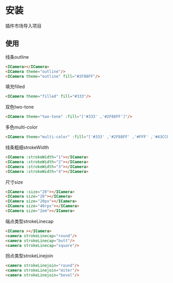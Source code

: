 # 安装

插件市场导入项目

## 使用

线条outline
```html
<ICamera></ICamera>
<ICamera theme="outline"/>
<ICamera theme="outline" fill="#2F88FF"/>
```

填充filled
```html
<ICamera theme="filled" fill="#333"/>
```

双色two-tone
```html
<ICamera theme="two-tone" :fill="['#333' ,'#2F88FF']"/>
```

多色multi-color
```html
<ICamera theme="multi-color" :fill="['#333' ,'#2F88FF' ,'#FFF' ,'#43CCF8']"/>
```

线条粗细strokeWidth
```html
<ICamera :strokeWidth="1"></ICamera>
<ICamera :strokeWidth="2"></ICamera>
<ICamera :strokeWidth="3"></ICamera>
<ICamera :strokeWidth="4"></ICamera>
```

尺寸size
```html
<ICamera :size="20"></ICamera>
<ICamera size="20"></ICamera>
<ICamera size="20px"></ICamera>
<ICamera size="40rpx"></ICamera>
<ICamera size="2em"></ICamera>
```

端点类型strokeLinecap
```html
<ICamera ></ICamera>
<camera strokeLinecap="round"/>
<camera strokeLinecap="butt"/>
<camera strokeLinecap="square"/>
```

拐点类型strokeLinejoin
```html
<camera strokeLinejoin="round"/>
<camera strokeLinejoin="miter"/>
<camera strokeLinejoin="bevel"/>
```
